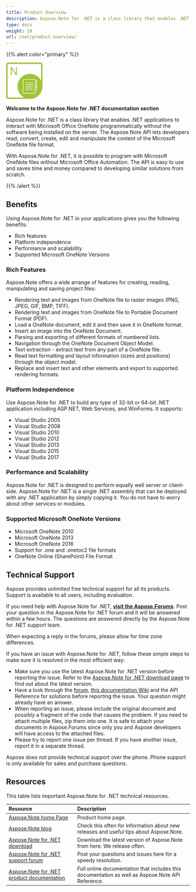 ```yaml
---
title: Product Overview
description: Aspose.Note for .NET is a class library that enables .NET applications to interact with Microsoft Office OneNote programmatically without the software being installed on the server.
type: docs
weight: 10
url: /net/product-overview/
---
```


{{% alert color="primary" %}} 

![todo:image_alt_text](product-overview_1.png)

**Welcome to the Aspose.Note for .NET documentation section**

Aspose.Note for .NET is a class library that enables .NET applications to interact with Microsoft Office OneNote programmatically without the software being installed on the server. The Aspose.Note API lets developers read, convert, create, edit and manipulate the content of the Microsoft OneNote file format.

With Aspose.Note for .NET, it is possible to program with Microsoft OneNote files without Microsoft Office Automation. The API is easy to use and saves time and money compared to developing similar solutions from scratch.

{{% /alert %}} 
## **Benefits**
Using Aspose.Note for .NET in your applications gives you the following benefits:

- Rich features
- Platform independence
- Performance and scalability
- Supported Microsoft OneNote Versions
### **Rich Features**
Aspose.Note offers a wide arrange of features for creating, reading, manipulating and saving project files:

- Rendering text and images from OneNote file to raster images (PNG, JPEG, GIF, BMP, TIFF).
- Rendering text and images from OneNote file to Portable Document Format (PDF).
- Load a OneNote document, edit it and then save it in OneNote format.
- Insert an image into the OneNote Document.
- Parsing and exporting of different formats of numbered lists.
- Navigation through the OneNote Document Object Model.
- Text extraction - extract text from any part of a OneNote file.
- Read text formatting and layout information (sizes and positions) through the object model.
- Replace and insert text and other elements and export to supported rendering formats.
### **Platform Independence**
Use Aspose.Note for .NET to build any type of 32-bit or 64-bit .NET application including ASP.NET, Web Services, and WinForms. It supports:

- Visual Studio 2005
- Visual Studio 2008
- Visual Studio 2010
- Visual Studio 2012
- Visual Studio 2013
- Visual Studio 2015 
- Visual Studio 2017
### **Performance and Scalability**
Aspose.Note for .NET is designed to perform equally well server or client-side. Aspose.Note for .NET is a single .NET assembly that can be deployed with any .NET application by simply copying it. You do not have to worry about other services or modules.
### **Supported Microsoft OneNote Versions**
- Microsoft OneNote 2010
- Microsoft OneNote 2013
- Microsoft OneNote 2016
- Support for .one and .onetoc2 file formats
- OneNote Online (SharePoint) File Format
## **Technical Support**
Aspose provides unlimited free technical support for all its products. Support is available to all users, including evaluation.

If you need help with Aspose.Note for .NET, [**visit the Aspose.Forums**](https://forum.aspose.com/). Post your question in the Aspose.Note for .NET forum and it will be answered within a few hours. The questions are answered directly by the Aspose.Note for .NET support team.

When expecting a reply in the forums, please allow for time zone differences.

If you have an issue with Aspose.Note for .NET, follow these simple steps to make sure it is resolved in the most efficient way:

- Make sure you use the latest Aspose.Note for .NET version before reporting the issue. Refer to the [Aspose.Note for .NET download page](https://downloads.aspose.com/note/net) to find out about the latest version.
- Have a look through the [forum](https://forum.aspose.com/c/note/28), [this documentation Wiki](https://docs.aspose.com/note/net/) and the API Reference for solutions before reporting the issue. Your question might already have an answer.
- When reporting an issue, please include the original document and possibly a fragment of the code that causes the problem. If you need to attach multiple files, zip them into one. It is safe to attach your documents in Aspose.Forums since only you and Aspose developers will have access to the attached files.
- Please try to report one issue per thread. If you have another issue, report it in a separate thread.

Aspose does not provide technical support over the phone. Phone support is only available for sales and purchase questions.
## **Resources**
This table lists important Aspose.Note for .NET technical resources.

|**Resource**|**Description**|
| :- | :- |
|[Aspose.Note home Page](https://products.aspose.com/note/net/)|Product home page.|
|[Aspose.Note blog](https://blog.aspose.com/category/note/)|Check this often for information about new releases and useful tips about Aspose.Note.|
|[Aspose.Note for .NET download](https://downloads.aspose.com/total)|Download the latest version of Aspose.Note from here. We release often.|
|[Aspose.Note for .NET support forum](https://forum.aspose.com/c/note/28)|Post your questions and issues here for a speedy resolution.|
|[Aspose.Note for .NET product documentation](https://docs.aspose.com/note/net/)|Full online documentation that includes this documentation as well as Aspose.Note API Reference.|

